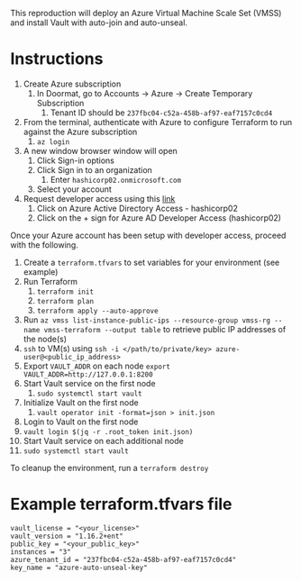 This reproduction will deploy an Azure Virtual Machine Scale Set (VMSS) and install Vault with auto-join and auto-unseal.

# Instructions

1. Create Azure subscription
    1. In Doormat, go to Accounts -> Azure -> Create Temporary Subscription 
       1. Tenant ID should be `237fbc04-c52a-458b-af97-eaf7157c0cd4`
 2. From the terminal, authenticate with Azure to configure Terraform to run against the Azure subscription 
       1. `az login`
 3. A new window browser window will open
    1. Click Sign-in options
    2. Click Sign in to an organization
       1. Enter `hashicorp02.onmicrosoft.com`
    3. Select your account
 4. Request developer access using this [link](https://doormat.hashicorp.services/azure/tenant/access/request)
    1. Click on Azure Active Directory Access - hashicorp02
    2. Click on the + sign for Azure AD Developer Access (hashicorp02)

Once your Azure account has been setup with developer access, proceed with the following.

1. Create a `terraform.tfvars` to set variables for your environment (see example)
2. Run Terraform
   1. `terraform init`
   2. `terraform plan`
   3. `terraform apply --auto-approve`
3. Run `az vmss list-instance-public-ips --resource-group vmss-rg --name vmss-terraform --output table` to retrieve public IP addresses of the node(s)
4. `ssh` to VM(s) using `ssh -i </path/to/private/key> azure-user@<public_ip_address>`
5. Export `VAULT_ADDR` on each node
   `export VAULT_ADDR=http://127.0.0.1:8200`
6. Start Vault service on the first node
   1. `sudo systemctl start vault`
7. Initialize Vault on the first node
   1. `vault operator init -format=json > init.json`
8.  Login to Vault on the first node
   1. `vault login $(jq -r .root_token init.json)`
9.  Start Vault service on each additional node
   1.  `sudo systemctl start vault`

To cleanup the environment, run a `terraform destroy`

# Example terraform.tfvars file

```
vault_license = "<your_license>"
vault_version = "1.16.2+ent"
public_key = "<your_public_key>"
instances = "3"
azure_tenant_id = "237fbc04-c52a-458b-af97-eaf7157c0cd4"
key_name = "azure-auto-unseal-key"
```